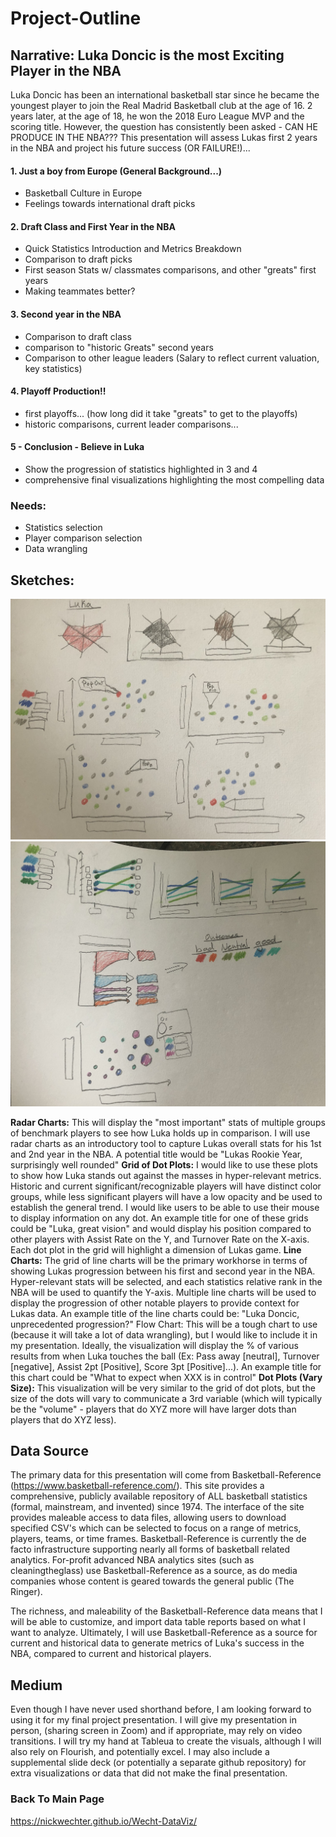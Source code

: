 # Project-Outline

## Narrative: Luka Doncic is the most Exciting Player in the NBA
Luka Doncic has been an international basketball star since he became the youngest player to join the Real Madrid Basketball club at the age of 16. 2 years later, at the age of 18, he won the 2018 Euro League MVP and the scoring title. However, the question has consistently been asked - CAN HE PRODUCE IN THE NBA??? This presentation will assess Lukas first 2 years in the NBA and project his future success (OR FAILURE!)...

#### 1. Just a boy from Europe (General Background...)
- Basketball Culture in Europe
- Feelings towards international draft picks

#### 2. Draft Class and First Year in the NBA
- Quick Statistics Introduction and Metrics Breakdown
- Comparison to draft picks
- First season Stats w/ classmates comparisons, and other "greats" first years
- Making teammates better?

#### 3. Second year in the NBA
- Comparison to draft class
- comparison to "historic Greats" second years
- Comparison to other league leaders (Salary to reflect current valuation, key statistics)

#### 4. Playoff Production!!
- first playoffs... (how long did it take "greats" to get to the playoffs)
- historic comparisons, current leader comparisons...

#### 5 - Conclusion - Believe in Luka
- Show the progression of statistics highlighted in 3 and 4
- comprehensive final visualizations highlighting the most compelling data

### Needs:
- Statistics selection
- Player comparison selection
- Data wrangling

## Sketches:
![Vis. 1](Sketches1.jpg)
![Vis. 2](sketches2.jpg)

**Radar Charts:** This will display the "most important" stats of multiple groups of benchmark players to see how Luka holds up in comparison. I will use radar charts as an introductory tool to capture Lukas overall stats for his 1st and 2nd year in the NBA. A potential title would be "Lukas Rookie Year, surprisingly well rounded"
**Grid of Dot Plots:** I would like to use these plots to show how Luka stands out against the masses in hyper-relevant metrics. Historic and current significant/recognizable players will have distinct color groups, while less significant players will have a low opacity and be used to establish the general trend. I would like users to be able to use their mouse to display information on any dot. An example title for one of these grids could be "Luka, great vision" and would display his position compared to other players with Assist Rate on the Y, and Turnover Rate on the X-axis. Each dot plot in the grid will highlight a dimension of Lukas game. 
**Line Charts:** The grid of line charts will be the primary workhorse in terms of showing Lukas progression between his first and second year in the NBA. Hyper-relevant stats will be selected, and each statistics relative rank in the NBA will be used to quantify the Y-axis. Multiple line charts will be used to display the progression of other notable players to provide context for Lukas data. An example title of the line charts could be: "Luka Doncic, unprecedented progression?"
Flow Chart: This will be a tough chart to use (because it will take a lot of data wrangling), but I would like to include it in my presentation. Ideally, the visualization will display the % of various results from when Luka touches the ball (Ex: Pass away [neutral], Turnover [negative], Assist 2pt [Positive], Score 3pt [Positive]...). An example title for this chart could be "What to expect when XXX is in control"
**Dot Plots (Vary Size):** This visualization will be very similar to the grid of dot plots, but the size of the dots will vary to communicate a 3rd variable (which will typically be the "volume" - players that do XYZ more will have larger dots than players that do XYZ less). 


## Data Source
The primary data for this presentation will come from Basketball-Reference (https://www.basketball-reference.com/). This site provides a comprehensive, publicly available repository of ALL basketball statistics (formal, mainstream, and invented) since 1974. The interface of the site provides maleable access to data files, allowing users to download specified CSV's which can be selected to focus on a range of metrics, players, teams, or time frames. Basketball-Reference is currently the de facto infrastructure supporting nearly all forms of basketball related analytics. For-profit advanced NBA analytics sites (such as cleaningtheglass) use Basketball-Reference as a source, as do media companies whose content is geared towards the general public (The Ringer).

The richness, and maleability of the Basketball-Reference data means that I will be able to customize, and import data table reports based on what I want to analyze. Ultimately, I will use Basketball-Reference as a source for current and historical data to generate metrics of Luka's success in the NBA, compared to current and historical players.

## Medium
Even though I have never used shorthand before, I am looking forward to using it for my final project presentation. I will give my presentation in person, (sharing screen in Zoom) and if appropriate, may rely on video transitions. I will try my hand at Tableua to create the visuals, although I will also rely on Flourish, and potentially excel. I may also include a supplemental slide deck (or potentially a separate github repository) for extra visualizations or data that did not make the final presentation. 

### Back To Main Page
https://nickwechter.github.io/Wecht-DataViz/
